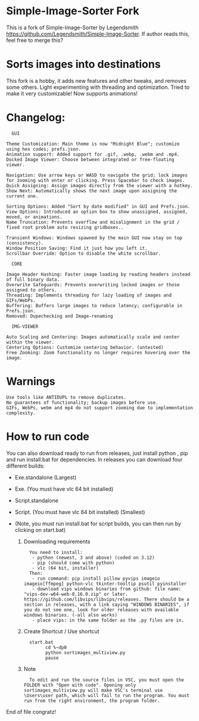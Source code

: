 # Simple-Image-Sorter Fork
This is a fork of Simple-Image-Sorter by Legendsmith https://github.com/Legendsmith/Simple-Image-Sorter. If author reads this, feel free to merge this?

# Sorts images into destinations #
This fork is a hobby, it adds new features and other tweaks, and removes some others. Light experimenting with threading and optimization. Tried to make it very customizable! Now supports animations!

# Changelog: #

      GUI

    Theme Customization: Main theme is now "Midnight Blue"; customize using hex codes; prefs.json.
    Animation support: Added support for .gif, .webp, .webm and .mp4.
    Docked Image Viewer: Choose between integrated or free-floating viewer.

    Navigation: Use arrow keys or WASD to navigate the grid; lock images for zooming with enter or clicking. Press Spacebar to check images.
    Quick Assigning: Assign images directly from the viewer with a hotkey.
    Show Next: Automatically shows the next image upon assigning the current one.

    Sorting Options: Added "Sort by date modified" in GUI and Prefs.json.
    View Options: Introduced an option box to show unassigned, assigned, moved, or animations.
    Name Truncation: Prevents overflow and misalignment in the grid / fixed root problem auto resizing gridboxes..
    
    Transient Windows: Windows spawned by the main GUI now stay on top (consistency).
    Window Position Saving: Find it just how you left it.
    Scrollbar Override: Option to disable the white scrollbar.

      CORE

    Image Header Hashing: Faster image loading by reading headers instead of full binary data.
    Overwrite Safeguards: Prevents overwriting locked images or those assigned to others.
    Threading: Implements threading for lazy loading of images and GIFs/WebPs.
    Buffering: Buffers large images to reduce latency; configurable in Prefs.json.
    Removed: Dupechecking and Image-renaming

      IMG-VIEWER

    Auto Scaling and Centering: Images automatically scale and center within the viewer.
    Centering Options: Customize centering behavior. (untested)
    Free Zooming: Zoom functionality no longer requires hovering over the image.

# Warnings #

    Use tools like ANTIDUPL to remove duplicates.
    No guarantees of functionality; backup images before use.
    GIFs, WebPs, webm and mp4 do not support zooming due to implementation complexity.

# How to run code #
 You can also download ready to run from releases, just install python , pip and run install.bat for dependencies.
 In releases you can download four different builds:
 - Exe.standalone (Largest)
 - Exe. (You must have vlc 64 bit installed)
 - Script.standalone
 - Script. (You must have vlc 64 bit installed) (Smallest)
 - (Note, you must run install.bat for script builds, you can then run by clicking on start.bat)

   1. Downloading requirements
      
            You need to install:
             - python (newest, 3 and above) (coded on 3.12)
             - pip (should come with python)
             - vlc (64 bit, installer)
            Then:
             - run command: pip install pillow pyvips imageio imageio[ffmpeg] python-vlc tkinter-tooltip psutil pyinstaller
             - download vips windows binaries from github: file name: "vips-dev-w64-web-8.16.0.zip" or later. https://github.com/libvips/libvips/releases. There should be a section in releases, with a link saying "WINDOWS BINARIES", if you do not see one, look for older releases with available windows binaries. (-all also works)
             - place vips: in the same folder as the .py files are in.
      
   3. Create Shortcut / Use shortcut
      
            start.bat
                  cd %~dp0
                  python sortimages_multiview.py
                  pause
   3. Note

            To edit and run the source files in VSC, you must open the FOLDER with "Open with code". Opening only sortimages_multiview.py will make VSC's terminal use \Users\user path, which will fail to run the program. You must run from the right environment, the program folder.
      
      
End of file congratz!
